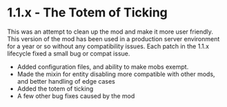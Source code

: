 # 1.1.x - The Totem of Ticking

This was an attempt to clean up the mod and make it more user friendly. This version of the mod has been used in a production server environment for a year or so without any compatibility issues. Each patch in the 1.1.x lifecycle fixed a small bug or compat issue.

-   Added configuration files, and ability to make mobs exempt.
-   Made the mixin for entity disabling more compatible with other mods, and better handling of edge cases
-   Added the totem of ticking
-   A few other bug fixes caused by the mod
